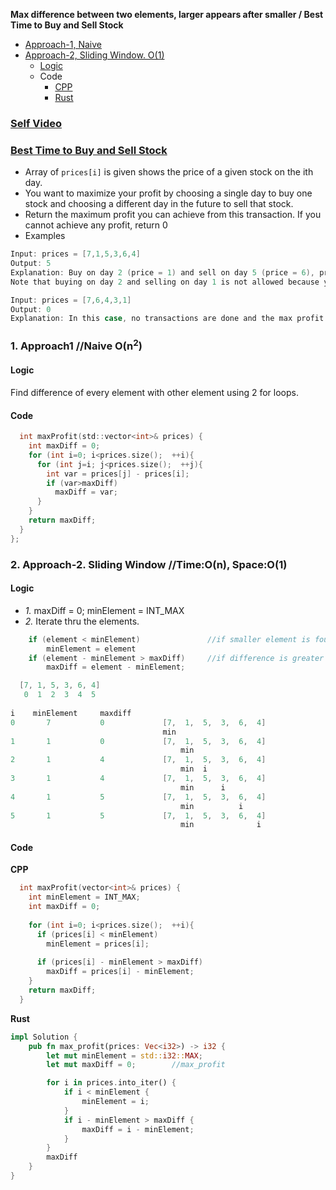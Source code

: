 **Max difference between two elements, larger appears after smaller / Best Time to Buy and Sell Stock**
- [Approach-1, Naive](#a1)
- [Approach-2, Sliding Window. O(1)](#a2)
  - [Logic](#l)
  - Code
    - [CPP](#cpp)
    - [Rust](#r)

### [Self Video](https://youtu.be/hGHCEoVaTMs)

### [Best Time to Buy and Sell Stock](https://leetcode.com/problems/best-time-to-buy-and-sell-stock/)
- Array of `prices[i]` is given shows the price of a given stock on the ith day.
- You want to maximize your profit by choosing a single day to buy one stock and choosing a different day in the future to sell that stock.
- Return the maximum profit you can achieve from this transaction. If you cannot achieve any profit, return 0
- Examples
```c
Input: prices = [7,1,5,3,6,4]
Output: 5
Explanation: Buy on day 2 (price = 1) and sell on day 5 (price = 6), profit = 6-1 = 5.
Note that buying on day 2 and selling on day 1 is not allowed because you must buy before you sell.

Input: prices = [7,6,4,3,1]
Output: 0
Explanation: In this case, no transactions are done and the max profit = 0.
```

<a name=a1></a>
### 1. Approach1 //Naive O(n<sup>2</sup>)
#### Logic
Find difference of every element with other element using 2 for loops.
#### Code
```c
  int maxProfit(std::vector<int>& prices) {
    int maxDiff = 0;
    for (int i=0; i<prices.size();  ++i){
      for (int j=i; j<prices.size();  ++j){
        int var = prices[j] - prices[i];
        if (var>maxDiff)
          maxDiff = var;
      }
    }
    return maxDiff;
  }
};
```

<a name=a2></a>
### 2. Approach-2. Sliding Window   //Time:O(n), Space:O(1)
<a name=l></l>
#### Logic
  - *1.* maxDiff = 0;   minElement = INT_MAX
  - *2.* Iterate thru the elements.
```c
    if (element < minElement)               //if smaller element is found update minElement
        minElement = element
    if (element - minElement > maxDiff)     //if difference is greater than stored
        maxDiff = element - minElement;

  [7, 1, 5, 3, 6, 4]
   0  1  2  3  4  5
 
i    minElement     maxdiff
0       7           0             [7,  1,  5,  3,  6,  4]
                                  min
1       1           0             [7,  1,  5,  3,  6,  4]
                                      min
2       1           4             [7,  1,  5,  3,  6,  4]
                                      min  i
3       1           4             [7,  1,  5,  3,  6,  4]
                                      min      i
4       1           5             [7,  1,  5,  3,  6,  4]
                                      min          i
5       1           5             [7,  1,  5,  3,  6,  4]
                                      min              i

```
#### Code
<a name=cpp></a>
**CPP**
```cpp
  int maxProfit(vector<int>& prices) {        
    int minElement = INT_MAX;
    int maxDiff = 0;
        
    for (int i=0; i<prices.size();  ++i){
      if (prices[i] < minElement)
        minElement = prices[i];
        
      if (prices[i] - minElement > maxDiff)
        maxDiff = prices[i] - minElement;
    }
    return maxDiff;
  }
```
<a name=rs></a>
**Rust**
```rs
impl Solution {
    pub fn max_profit(prices: Vec<i32>) -> i32 {
        let mut minElement = std::i32::MAX;
        let mut maxDiff = 0;        //max_profit

        for i in prices.into_iter() {
            if i < minElement {
                minElement = i;
            }
            if i - minElement > maxDiff {
                maxDiff = i - minElement;
            }
        }
        maxDiff
    }
}
```

